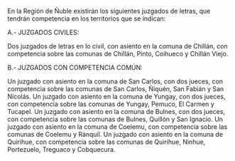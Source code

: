 En la Región de Ñuble existirán los siguientes juzgados de letras, que tendrán competencia en los territorios que se indican:

A.- JUZGADOS CIVILES:

Dos juzgados de letras en lo civil, con asiento en la comuna de Chillán, con competencia sobre las comunas de Chillán, Pinto, Coihueco y Chillán Viejo.

B.- JUZGADOS CON COMPETENCIA COMÚN:

Un juzgado con asiento en la comuna de San Carlos, con dos jueces, con competencia sobre las comunas de San Carlos, Ñiquén, San Fabián y San Nicolás.
Un juzgado con asiento en la comuna de Yungay, con dos jueces, con competencia sobre las comunas de Yungay, Pemuco, El Carmen y Tucapel.
Un juzgado con asiento en la comuna de Bulnes, con dos jueces, con competencia sobre las comunas de Bulnes, Quillón y San Ignacio.
Un juzgado con asiento en la comuna de Coelemu, con competencia sobre las comunas de Coelemu y Ránquil.
Un juzgado con asiento en la comuna de Quirihue, con competencia sobre las comunas de Quirihue, Ninhue, Portezuelo, Treguaco y Cobquecura.
